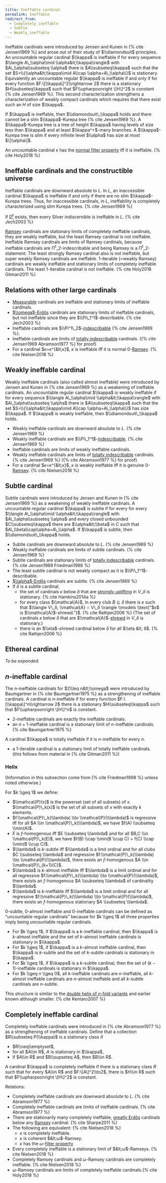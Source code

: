 ```yaml
---
title: Ineffable cardinal
permalink: Ineffable
redirect_from:
  - Completely_ineffable
  - Subtle
  - Weakly_ineffable
---
```



Ineffable cardinals were introduced by Jensen and Kunen in
{% cite Jensen1969 %} and arose out of their study
of $\\diamondsuit$ principles. An uncountable regular cardinal $\\kappa$
is ineffable if for every sequence $\\langle A\_\\alpha\\mid
\\alpha&lt;\\kappa\\rangle$ with $A\_\\alpha\\subseteq \\alpha$ there is
$A\\subseteq\\kappa$ such that the set $S=\\{\\alpha&lt;\\kappa\\mid
A\\cap \\alpha=A\_\\alpha\\}$ is stationary. Equivalently an uncountable
regular $\\kappa$ is ineffable if and only if for every function
$F:\[\\kappa\]^2\\rightarrow 2$ there is a stationary
$H\\subseteq\\kappa$ such that $F\\upharpoonright \[H\]^2$ is constant
{% cite Jensen1969 %}. This second characterization
strengthens a characterization of weakly compact cardinals which
requires that there exist such an $H$ of size $\\kappa$.

If $\\kappa$ is ineffable, then $\\diamondsuit\_\\kappa$ holds and there
cannot be a slim $\\kappa$-Kurepa tree
{% cite Jensen1969 %}. A $\\kappa$-Kurepa tree is
a tree of height $\\kappa$ having levels of size less than $\\kappa$ and
at least $\\kappa^+$-many branches. A $\\kappa$-Kurepa tree is slim if
every infinite level $\\alpha$ has size at most $\|\\alpha\|$.

An uncountable cardinal κ has the
[normal filter property](Filter_property "Filter property")
iff it is
ineffable. {% cite Holy2018 %}


## Ineffable cardinals and the constructible universe

Ineffable cardinals are downward absolute to $L$. In $L$, an
inaccessible cardinal $\\kappa$ is ineffable if and only if there are no
slim $\\kappa$-Kurepa trees. Thus, for inaccessible cardinals, in $L$,
ineffability is completely characterized using slim Kurepa trees.
{% cite Jensen1969 %}

If [$0^\sharp$](Zero_sharp "Zero sharp")
exists, then every Silver indiscernible is ineffable in $L$.
{% cite Jech2003 %}

[Ramsey](Ramsey "Ramsey")
cardinals are stationary limits of completely ineffable cardinals, they
are weakly ineffable, but the least Ramsey cardinal is not ineffable.
Ineffable Ramsey cardinals are limits of Ramsey cardinals, because
ineffable cardinals are $Π^1\_2$-indescribable and being Ramsey is a
$Π^1\_2$-statement. The least strongly Ramsey cardinal also is not
ineffable, but super weakly Ramsey cardinals are ineffable. $1$-iterable
(=weakly Ramsey) cardinals are weakly ineffable and stationary limits of
completely ineffable cardinals. The least $1$-iterable cardinal is not
ineffable. {% cite Holy2018 Gitman2011 %}

## Relations with other large cardinals

-   [Measurable](Measurable "Measurable")
    cardinals are ineffable and stationary limits of ineffable
    cardinals.
-   [$\\omega$-Erdős](Erdos "Erdos")
    cardinals are stationary limits of ineffable cardinals, but not
    ineffable since they are $\\Pi\_1^1$-describable.
    {% cite Jech2003 %}
-   Ineffable cardinals are
    $\\Pi^1\_2$-[indescribable](Indescribable "Indescribable")
    {% cite Jensen1969 %}.
-   Ineffable cardinals are limits of
    [totally indescribable](Totally_indescribable "Totally indescribable")
    cardinals. ({% cite Jensen1969 Abramson1977 %} for proof)
-   For a cardinal $κ=κ^{&lt;κ}$, $κ$ is ineffable iff it is normal
    0-[Ramsey](Ramsey "Ramsey").
    {% cite Nielsen2018 %}

## Weakly ineffable cardinal

Weakly ineffable cardinals (also called almost ineffable) were
introduced by Jensen and Kunen in
{% cite Jensen1969 %} as a weakening of ineffable
cardinals. An uncountable regular cardinal $\\kappa$ is weakly ineffable
if for every sequence $\\langle A\_\\alpha\\mid
\\alpha&lt;\\kappa\\rangle$ with $A\_\\alpha\\subseteq \\alpha$ there is
$A\\subseteq\\kappa$ such that the set $S=\\{\\alpha&lt;\\kappa\\mid
A\\cap \\alpha=A\_\\alpha\\}$ has size $\\kappa$. If $\\kappa$ is weakly
ineffable, then $\\diamondsuit\_\\kappa$ holds.

-   Weakly ineffable cardinals are downward absolute to $L$.
    {% cite Jensen1969 %}
-   Weakly ineffable cardinals are
    $\\Pi\_1^1$-[indescribable](Indescribable "Indescribable").
    {% cite Jensen1969 %}
-   Ineffable cardinals are limits of weakly ineffable cardinals.
-   Weakly ineffable cardinals are limits of
    [totally indescribable](Totally_indescribable "Totally indescribable")
    cardinals. {% cite Jensen1969 %}
    ({% cite Abramson1977 %} for proof)
-   For a cardinal $κ=κ^{&lt;κ}$, $κ$ is weakly ineffable iff it is
    genuine
    0-[Ramsey](Ramsey "Ramsey").
    {% cite Nielsen2018 %}

## Subtle cardinal

Subtle cardinals were introduced by Jensen and Kunen in
{% cite Jensen1969 %} as a weakening of weakly
ineffable cardinals. A uncountable regular cardinal $\\kappa$ is subtle
if for every for every $\\langle A\_\\alpha\\mid
\\alpha&lt;\\kappa\\rangle$ with $A\_\\alpha\\subseteq \\alpha$ and
every closed unbounded $C\\subseteq\\kappa$ there are
$\\alpha&lt;\\beta$ in $C$ such that $A\_\\beta\\cap\\alpha=A\_\\alpha$.
If $\\kappa$ is subtle, then $\\diamondsuit\_\\kappa$ holds.

-   Subtle cardinals are downward absolute to $L$.
    {% cite Jensen1969 %}
-   Weakly ineffable cardinals are limits of subtle cardinals.
    {% cite Jensen1969 %}
-   Subtle cardinals are stationary limits of
    [totally indescribable](Totally_indescribable "Totally indescribable")
    cardinals. {% cite Jensen1969 Friedman1998 %}
-   The least subtle cardinal is not weakly compact as it is
    $\\Pi\_1^1$-describable.
-   [$\\alpha$-Erdős](Erdos "Erdos")
    cardinals are subtle. {% cite Jensen1969 %}
-   If $δ$ is a subtle cardinal,
    -   the set of cardinals $κ$ below $δ$ that are [strongly
        uplifting](Uplifting "Uplifting")
        in $V\_δ$ is
        stationary. {% cite Hamkins2014a %}
    -   for every class $\\mathcal{A}$, in every club $B ⊆ δ$ there is
        $κ$ such that $\\langle V\_δ, \\mathcal{A} ∩ V\_δ \\rangle
        \\models \\text{“$κ$ is
        $\\mathcal{A}$-shrewd.”}$. {% cite Rathjen2006 %}
        (The set of cardinals $κ$ below $δ$ that are
        $\\mathcal{A}$-[shrewd](Shrewd "Shrewd")
        in $V\_δ$ is stationary.)
    -   there is an $\\eta$-shrewd cardinal below $δ$ for all $\\eta
        &lt; δ$. {% cite Rathjen2006 %}

## Ethereal cardinal

*To be expanded.*

## $n$-ineffable cardinal

The $n$-ineffable cardinals for $2\\leq n&lt;\\omega$ were introduced by
Baumgartner in {% cite Baumgartner1975 %} as a
strengthening of ineffable cardinals. A cardinal is $n$-ineffable if for
every function $F:\[\\kappa\]^n\\rightarrow 2$ there is a stationary
$H\\subseteq\\kappa$ such that $F\\upharpoonright \[H\]^n$ is constant.

-   $2$-ineffable cardinals are exactly the ineffable cardinals.
-   an $n+1$-ineffable cardinal is a stationary limit of $n$-ineffable
    cardinals. {% cite Baumgartner1975 %}

A cardinal $\\kappa$ is totally ineffable if it is $n$-ineffable for
every $n$.

-   a $1$-iterable cardinal is a stationary limit of totally ineffable
    cardinals. (this follows from material in
    {% cite Gitman2011 %})

### Helix

(Information in this subsection come from
{% cite Friedman1998 %} unless noted otherwise.)

For $k \\geq 1$ we define:

-   $\\mathcal{P}(x)$ is the powerset (set of all subsets) of $x$.
    $\\mathcal{P}\_k(x)$ is the set of all subsets of $x$ with exactly
    $k$ elements.
-   $f:\\mathcal{P}\_k(\\lambda) \\to \\mathcal{P}(\\lambda)$ is
    regressive iff for all $A \\in \\mathcal{P}\_k(\\lambda)$, we have
    $f(A) \\subseteq \\min(A)$.
-   $E$ is $f$-homogenous iff $E \\subseteq \\lambda$ and for all $B,C
    \\in \\mathcal{P}\_k(E)$, we have $f(B) \\cap \\min(B \\cup C) =
    f(C) \\cap \\min(B \\cup C)$.
-   $\\lambda$ is $k$-subtle iff $\\lambda$ is a limit ordinal and for
    all clubs $C \\subseteq \\lambda$ and regressive
    $f:\\mathcal{P}\_k(\\lambda) \\to \\mathcal{P}(\\lambda)$, there
    exists an $f$-homogenous $A \\in \\mathcal{P}\_{k+1}(C)$.
-   $\\lambda$ is $k$-almost ineffable iff $\\lambda$ is a limit ordinal
    and for all regressive $f:\\mathcal{P}\_k(\\lambda) \\to
    \\mathcal{P}(\\lambda)$, there exists an $f$-homogenous $A
    \\subseteq \\lambda$ of cardinality $\\lambda$.
-   $\\lambda$ is $k$-ineffable iff $\\lambda$ is a limit ordinal and
    for all regressive $f:\\mathcal{P}\_k(\\lambda) \\to
    \\mathcal{P}(\\lambda)$, there exists an $f$-homogenous stationary
    $A \\subseteq \\lambda$.

$0$-subtle, $0$-almost ineffable and $0$-ineffable cardinals can be
defined as “uncountable regular cardinals” because for $k \\geq 1$ all
three properties imply being uncountable regular cardinals.

-   For $k \\geq 1$, if $\\kappa$ is a $k$-ineffable cardinal, then
    $\\kappa$ is $k$-almost ineffable and the set of $k$-almost
    ineffable cardinals is stationary in $\\kappa$.
-   For $k \\geq 1$, if $\\kappa$ is a $k$-almost ineffable cardinal,
    then $\\kappa$ is $k$-subtle and the set of $k$-subtle cardinals is
    stationary in $\\kappa$.
-   For $k \\geq 1$, if $\\kappa$ is a $k$-subtle cardinal, then the set
    of $(k-1)$-ineffable cardinals is stationary in $\\kappa$.
-   For $k \\geq n \\geq 0$, all $k$-ineffable cardinals are
    $n$-ineffable, all $k$-almost ineffable cardinals are $n$-almost
    ineffable and all $k$-subtle cardinals are $n$-subtle.

This structure is similar to the [double helix of $n$-fold
variants](N-fold_variants "N-fold variants")
and earlier known although
smaller. {% cite Kentaro2007 %}

## Completely ineffable cardinal

Completely ineffable cardinals were introduced in {% cite Abramson1977 %}
as a strengthening of ineffable cardinals. Define that a collection
$R\\subseteq P(\\kappa)$ is a stationary class if

-   $R\\neq\\emptyset$,
-   for all $A\\in R$, $A$ is stationary in $\\kappa$,
-   if $A\\in R$ and $B\\supseteq A$, then $B\\in R$.

A cardinal $\\kappa$ is completely ineffable if there is a stationary
class $R$ such that for every $A\\in R$ and $F:\[A\]^2\\to2$, there is
$H\\in R$ such that $F\\upharpoonright \[H\]^2$ is constant.

Relations:

-   Completely ineffable cardinals are downward absolute to $L$.
    {% cite Abramson1977 %}
-   Completely ineffable cardinals are limits of ineffable cardinals.
    {% cite Abramson1977 %}
-   There are stationarily many completely ineffable, [greatly
    Erdős](Erdos "Erdos")
    cardinals below any
    [Ramsey](Ramsey "Ramsey")
    cardinal. {% cite Sharpe2011 %}
-   The following are
    equivalent: {% cite Nielsen2018 %}
    -   $κ$ is completely ineffable.
    -   $κ$ is coherent $&lt;ω$-Ramsey.
    -   $κ$ has the $ω$-[filter property](Filter_property "Filter property")
-   Every completely ineffable is a stationary limit of
    $&lt;ω$-Ramseys. {% cite Nielsen2018 %}
-   Completely Ramsey cardinals and $ω$-Ramsey cardinals are completely
    ineffable. {% cite Nielsen2018 %}
-   $ω$-Ramsey cardinals are limits of completely ineffable
    cardinals.{% cite Holy2018 %}


